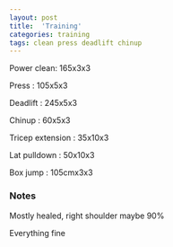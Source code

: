```yaml
---
layout: post
title:  'Training'
categories: training
tags: clean press deadlift chinup
---
```


Power clean: 165x3x3

Press : 105x5x3

Deadlift  : 245x5x3

Chinup  : 60x5x3

Tricep extension  : 35x10x3

Lat pulldown  : 50x10x3

Box jump  : 105cmx3x3

### Notes

Mostly healed, right shoulder maybe 90%

Everything fine

